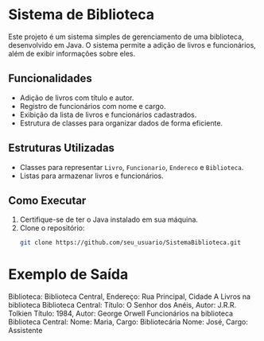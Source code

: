 # Sistema de Biblioteca

Este projeto é um sistema simples de gerenciamento de uma biblioteca, desenvolvido em Java. O sistema permite a adição de livros e funcionários, além de exibir informações sobre eles.

## Funcionalidades 

- Adição de livros com título e autor. 
- Registro de funcionários com nome e cargo.
- Exibição da lista de livros e funcionários cadastrados. 
- Estrutura de classes para organizar dados de forma eficiente. 

## Estruturas Utilizadas

- Classes para representar `Livro`, `Funcionario`, `Endereco` e `Biblioteca`.
- Listas para armazenar livros e funcionários.

## Como Executar

1. Certifique-se de ter o Java instalado em sua máquina.
2. Clone o repositório:
   ```bash
   git clone https://github.com/seu_usuario/SistemaBiblioteca.git

# Exemplo de Saída

Biblioteca: Biblioteca Central, Endereço: Rua Principal, Cidade A
Livros na biblioteca Biblioteca Central:
Título: O Senhor dos Anéis, Autor: J.R.R. Tolkien
Título: 1984, Autor: George Orwell
Funcionários na biblioteca Biblioteca Central:
Nome: Maria, Cargo: Bibliotecária
Nome: José, Cargo: Assistente
